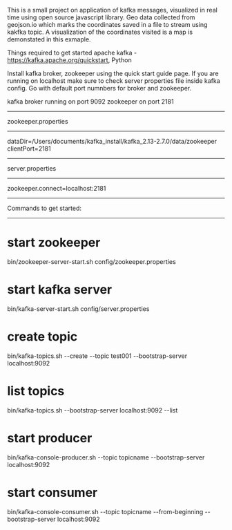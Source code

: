 This is a small project on application of kafka messages, visualized in real time using open source javascript library. Geo data collected from geojson.io which marks the coordinates saved in a file to stream using kakfka topic. A visualization of the coordinates visited is a map is demonstated in this exmaple.

Things required to get started apache kafka -  https://kafka.apache.org/quickstart, Python

Install kafka broker, zookeeper using the quick start guide page.
If you are running on localhost make sure to check server properties file inside kafka config. Go with default port numnbers for broker and zookeeper.

kafka broker running on port 9092
zookeeper on port 2181

****************************
zookeeper.properties
****************************
dataDir=/Users/documents/kafka_install/kafka_2.13-2.7.0/data/zookeeper
clientPort=2181

****************************
server.properties
****************************
zookeeper.connect=localhost:2181

****************************
Commands to get started:
****************************

# start zookeeper
bin/zookeeper-server-start.sh config/zookeeper.properties

# start kafka server
bin/kafka-server-start.sh config/server.properties

# create topic
bin/kafka-topics.sh --create --topic test001 --bootstrap-server localhost:9092

# list topics
bin/kafka-topics.sh --bootstrap-server localhost:9092 --list

# start producer 
bin/kafka-console-producer.sh --topic topicname --bootstrap-server localhost:9092

# start consumer
bin/kafka-console-consumer.sh --topic topicname --from-beginning --bootstrap-server localhost:9092


